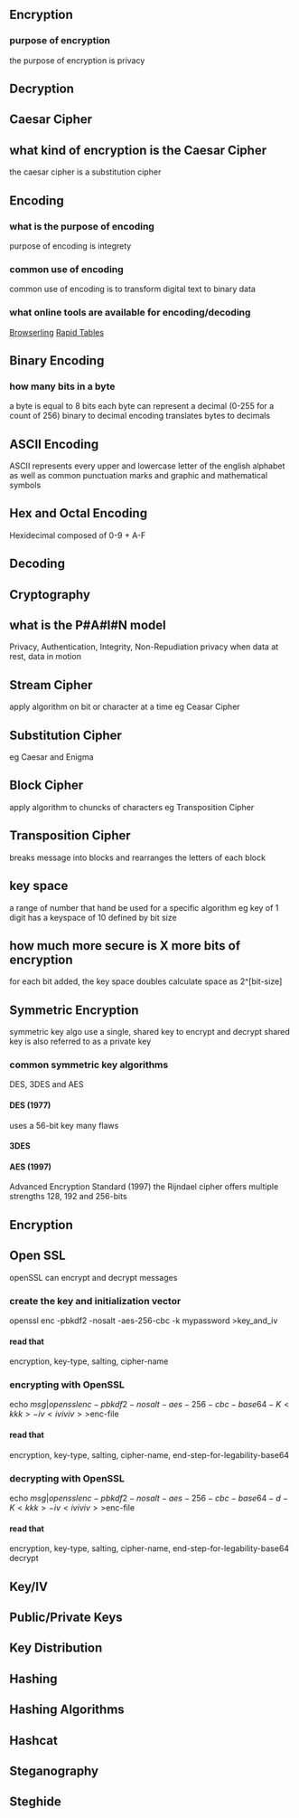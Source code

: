 ## Encryption
### purpose of encryption
the purpose of encryption is privacy

## Decryption

## Caesar Cipher
## what kind of encryption is the Caesar Cipher
the caesar cipher is a substitution cipher

## Encoding 
### what is the purpose of encoding
purpose of encoding is integrety
### common use of encoding
common use of encoding is to transform digital text to binary data
### what online tools are available for encoding/decoding
[Browserling](https://www#browserling#com/tools/binary-to-text)
[Rapid Tables](https://www#rapidtables#com/)


## Binary Encoding
### how many bits in a byte
a byte is equal to 8 bits
each byte can represent a decimal (0-255 for a count of 256)
binary to decimal encoding translates bytes to decimals

## ASCII Encoding
ASCII represents every upper and lowercase letter of the english alphabet
as well as common punctuation marks and graphic and mathematical symbols

## Hex and Octal Encoding
Hexidecimal composed of 0-9 + A-F

## Decoding

## Cryptography

## what is the P#A#I#N model
Privacy, Authentication, Integrity, Non-Repudiation
privacy when data at rest, data in motion

## Stream Cipher
apply algorithm on bit or character at a time
eg Ceasar Cipher

## Substitution Cipher
eg Caesar and Enigma

## Block Cipher
apply algorithm to chuncks of characters
eg Transposition Cipher

## Transposition Cipher
breaks message into blocks and rearranges the letters of each block

## key space
a range of number that hand be used for a specific algorithm
eg key of 1 digit has a keyspace of 10
defined by bit size

## how much more secure is X more bits of encryption
for each bit added, the key space doubles
calculate space as 2^[bit-size]

## Symmetric Encryption
symmetric key algo use a single, shared key to encrypt and decrypt
shared key is also referred to as a private key
### common symmetric key algorithms
DES, 3DES and AES
#### DES (1977)
uses a 56-bit key
many flaws
#### 3DES
#### AES (1997)
Advanced Encryption Standard (1997)
the Rijndael cipher
offers multiple strengths 128, 192 and 256-bits

## Encryption


## Open SSL
openSSL can encrypt and decrypt messages
### create the key and initialization vector
openssl enc -pbkdf2 -nosalt -aes-256-cbc -k mypassword >key_and_iv
#### read that
encryption, key-type, salting, cipher-name
### encrypting with OpenSSL
echo $msg | openssl enc -pbkdf2 -nosalt -aes-256-cbc -base64 -K <kkk> -iv <iviviv> >$enc-file
#### read that
encryption, key-type, salting, cipher-name, end-step-for-legability-base64

### decrypting with OpenSSL
echo $msg | openssl enc -pbkdf2 -nosalt -aes-256-cbc -base64 -d -K <kkk> -iv <iviviv> >$enc-file
#### read that
encryption, key-type, salting, cipher-name, end-step-for-legability-base64 decrypt


## Key/IV
###
###

## Public/Private Keys
## Key Distribution
## Hashing
## Hashing Algorithms
## Hashcat
## Steganography
## Steghide
